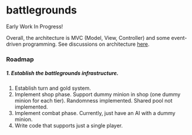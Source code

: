 # battlegrounds
Early Work In Progress!

Overall, the architecture is MVC (Model, View, Controller) and some event-driven programming. See discussions on architecture [here](app/Model.md).

### Roadmap
##### 1. Establish the battlegrounds infrastructure.
1. Establish turn and gold system.
2. Implement shop phase. Support dummy minion in shop (one dummy minion for each tier). Randomness implemented. Shared pool not implemented.
3. Implement combat phase. Currently, just have an AI with a dummy minion.
4. Write code that supports just a single player.